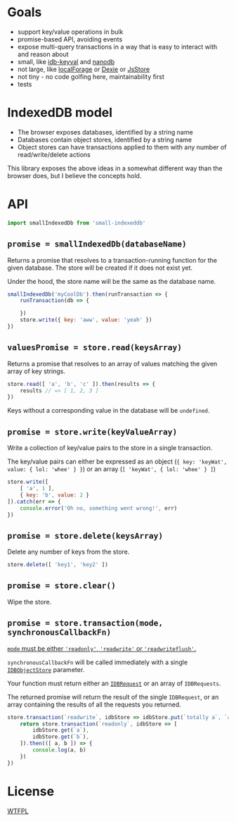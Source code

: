 # Goals

- support key/value operations in bulk
- promise-based API, avoiding events
- expose multi-query transactions in a way that is easy to interact with and reason about
- small, like [idb-keyval](https://github.com/jakearchibald/idb-keyval) and [nanodb](https://github.com/lrlna/nanoidb)
- not large, like [localForage](https://github.com/localForage/localForage/blob/master/src/localforage.js) or [Dexie](https://github.com/dfahlander/Dexie.js/blob/master/src/Dexie.js) or [JsStore](https://github.com/ujjwalguptaofficial/JsStore/blob/master/Code/JsStore/JsStoreInstance.ts)
- not tiny - no code golfing here, maintainability first
- tests

# IndexedDB model

- The browser exposes databases, identified by a string name
- Databases contain object stores, identified by a string name
- Object stores can have transactions applied to them with any number of read/write/delete actions

This library exposes the above ideas in a somewhat different way than the browser does, but I believe the concepts hold.

# API

```js
import smallIndexedDb from 'small-indexeddb'
```

## `promise = smallIndexedDb(databaseName)`

Returns a promise that resolves to a transaction-running function for the given database.  The store will be created if it does not exist yet.

Under the hood, the store name will be the same as the database name.

```js
smallIndexedDb('myCoolDb').then(runTransaction => {
	runTransaction(db => {

	})
	store.write({ key: 'aww', value: 'yeah' })
})
```

## `valuesPromise = store.read(keysArray)`

Returns a promise that resolves to an array of values matching the given array of key strings.

```js
store.read([ 'a', 'b', 'c' ]).then(results => {
	results // => [ 1, 2, 3 ]
})
```

Keys without a corresponding value in the database will be `undefined`.

## `promise = store.write(keyValueArray)`

Write a collection of key/value pairs to the store in a single transaction.

The key/value pairs can either be expressed as an object (`{ key: 'keyWat', value: { lol: 'whee' } }`) or an array (`[ 'keyWat', { lol: 'whee' } ]`)


```js
store.write([
	[ 'a', 1 ],
	{ key: 'b', value: 2 }
]).catch(err => {
	console.error('Oh no, something went wrong!', err)
})
```

## `promise = store.delete(keysArray)`

Delete any number of keys from the store.

```js
store.delete([ 'key1', 'key2' ])
```

## `promise = store.clear()`

Wipe the store.

## `promise = store.transaction(mode, synchronousCallbackFn)`

[`mode` must be either `'readonly'`, `'readwrite'` or `'readwriteflush'`.](https://developer.mozilla.org/en-US/docs/Web/API/IDBDatabase/transaction#Parameters)

`synchronousCallbackFn` will be called immediately with a single [`IDBObjectStore`](https://developer.mozilla.org/en-US/docs/Web/API/IDBObjectStore) parameter.

Your function must return either an [`IDBRequest`](https://developer.mozilla.org/en-US/docs/Web/API/IDBRequest) or an array of `IDBRequests`.

The returned promise will return the result of the single `IDBRequest`, or an array containing the results of all the requests you returned.

```js
store.transaction(`readwrite`, idbStore => idbStore.put(`totally a`, `a`)).then(() => {
	return store.transaction(`readonly`, idbStore => [
		idbStore.get(`a`),
		idbStore.get(`b`),
	]).then(([ a, b ]) => {
		console.log(a, b)
	})
})
```

# License

[WTFPL](http://wtfpl2.com)

